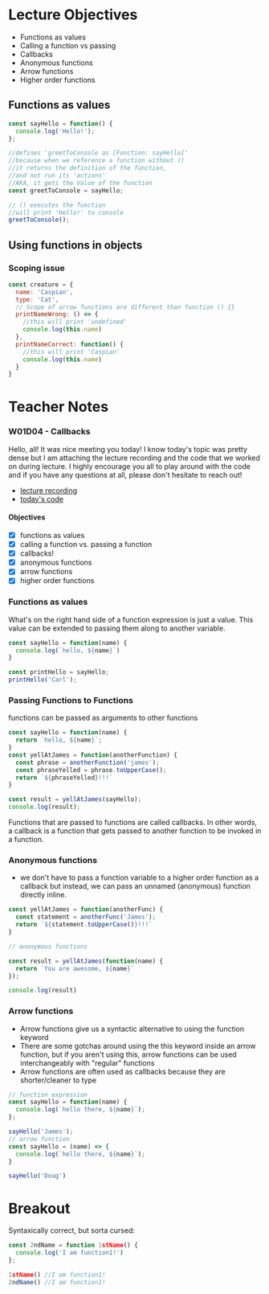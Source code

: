 # Lecture Objectives
 - Functions as values
 - Calling a function vs passing
 - Callbacks
 - Anonymous functions
 - Arrow functions
 - Higher order functions


## Functions as values

```js
const sayHello = function() {
  console.log('Hello!');
};

//defines 'greetToConsole as [Function: sayHello]'
//because when we reference a function without ()
//it returns the definition of the function,
//and not run its 'actions'
//AKA, it gets the Value of the function
const greetToConsole = sayHello;

// () executes the function
//will print 'Hello!' to console
greetToConsole();
```

 ## Using functions in objects

### Scoping issue
 ```js
 const creature = {
   name: 'Caspian',
   type: 'Cat',
   // Scope of arrow functions are different than function () {}
   printNameWrong: () => {
     //this will print 'undefined'
     console.log(this.name)
   },
   printNameCorrect: function() {
     //this will print 'Caspian'
     console.log(this.name)
   }
 }
 ```

# Teacher Notes
### W01D04 - Callbacks
Hello, all! It was nice meeting you today! I know today's topic was pretty dense but I am attaching the lecture recording and the code that we worked on during lecture. I highly encourage you all to play around with the code and if you have any questions at all, please don't hesitate to reach out!

 - [lecture recording](https://vimeo.com/665743123/caa1e737fe)
 - [today's code](https://github.com/jcbain/east_2022_01_10/tree/main/w01d04_callbacks)

#### Objectives
 - [X] functions as values
 - [X] calling a function vs. passing a function
 - [X] callbacks!
 - [X] anonymous functions
 - [X] arrow functions
 - [X] higher order functions

### Functions as values
What's on the right hand side of a function expression is just a value. This value can be extended to passing them along to another variable.
```js
const sayHello = function(name) {
  console.log(`hello, ${name}`)
}

const printHello = sayHello;
printHello('Carl');
```
### Passing Functions to Functions
functions can be passed as arguments to other functions
```js
const sayHello = function(name) {
  return `hello, ${name}`;
}
const yellAtJames = function(anotherFunction) {
  const phrase = anotherFunction('james');
  const phraseYelled = phrase.toUpperCase();
  return `${phraseYelled}!!!`
}

const result = yellAtJames(sayHello);
console.log(result);
```
Functions that are passed to functions are called callbacks. In other words, a callback is a function that gets passed to another function to be invoked in a function.

### Anonymous functions
 - we don't have to pass a function variable to a higher order function as a callback but instead, we can pass an unnamed (anonymous) function directly inline.
```js
const yellAtJames = function(anotherFunc) {
  const statement = anotherFunc('James');
  return `${statement.toUpperCase()}!!!`
}

// anonymous functions

const result = yellAtJames(function(name) {
  return `You are awesome, ${name}`
});

console.log(result)
```
### Arrow functions
 - Arrow functions give us a syntactic alternative to using the function keyword
 - There are some gotchas around using the this keyword inside an arrow function, but if you aren't using this, arrow functions can be used interchangeably with "regular" functions
 - Arrow functions are often used as callbacks because they are shorter/cleaner to type
```js
// function expression
const sayHello = function(name) {
  console.log(`hello there, ${name}`);
};

sayHello('James');
// arrow function
const sayHello = (name) => {
  console.log(`hello there, ${name}`);
}

sayHello('Doug')
```


 # Breakout
 Syntaxically correct, but sorta cursed:
 ```js
 const 2ndName = function 1stName() {
   console.log('I am function1!')
 };

 1stName() //I am function1!
 2ndName() //I am function1!
 ```